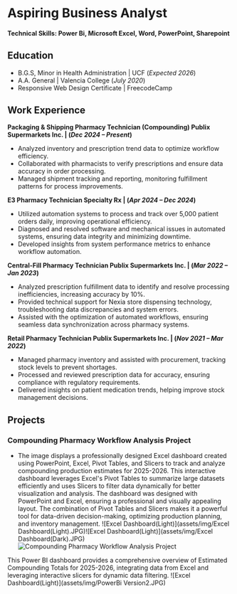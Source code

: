 # Aspiring Business Analyst

#### Technical Skills: Power Bi, Microsoft Excel, Word, PowerPoint, Sharepoint
## Education
- B.G.S, Minor in Health Administration | UCF (_Expected 2026_)
- A.A. General | Valencia College (_July 2020_)							       		
- Responsive Web Design Certificate | FreecodeCamp

## Work Experience
**Packaging & Shipping Pharmacy Technician (Compounding) Publix Supermarkets Inc. | (_Dec 2024 – Present_)**
-	Analyzed inventory and prescription trend data to optimize workflow efficiency.
- Collaborated with pharmacists to verify prescriptions and ensure data accuracy in order processing.
- Managed shipment tracking and reporting, monitoring fulfillment patterns for process improvements.

**E3 Pharmacy Technician Specialty Rx | (_Apr 2024 – Dec 2024_)**
- Utilized automation systems to process and track over 5,000 patient orders daily, improving operational efficiency.
-	Diagnosed and resolved software and mechanical issues in automated systems, ensuring data integrity and minimizing downtime.
-	Developed insights from system performance metrics to enhance workflow automation.

**Central-Fill Pharmacy Technician Publix Supermarkets Inc. | (_Mar 2022 – Jan 2023_)**
- Analyzed prescription fulfillment data to identify and resolve processing inefficiencies, increasing accuracy by 10%.
- Provided technical support for Nexia store dispensing technology, troubleshooting data discrepancies and system errors.
- Assisted with the optimization of automated workflows, ensuring seamless data synchronization across pharmacy systems.

**Retail Pharmacy Technician Publix Supermarkets Inc. | (_Nov 2021 – Mar 2022_)**
- Managed pharmacy inventory and assisted with procurement, tracking stock levels to prevent shortages.
- Processed and reviewed prescription data for accuracy, ensuring compliance with regulatory requirements.
- Delivered insights on patient medication trends, helping improve stock management decisions.

## Projects
### Compounding Pharmacy Workflow Analysis Project
- The image displays a professionally designed Excel dashboard created using PowerPoint, Excel, Pivot Tables, and Slicers to track and analyze compounding production estimates for 2025-2026. This interactive dashboard leverages Excel's Pivot Tables to summarize large datasets efficiently and uses Slicers to filter data dynamically for better visualization and analysis. The dashboard was designed with PowerPoint and Excel, ensuring a professional and visually appealing layout. The combination of Pivot Tables and Slicers makes it a powerful tool for data-driven decision-making, optimizing production planning, and inventory management.
![Excel Dashboard(Light)](assets/img/Excel Dashboard(Light).JPG)![Excel Dashboard(Light)](assets/img/Excel Dashboard(Dark).JPG)
![Compounding Pharmacy Workflow Analysis Project](https://github.com/ElishaMendez/Compounding-Pharmacy-Workflow-Analysis-Project)

This Power BI dashboard provides a comprehensive overview of Estimated Compounding Totals for 2025-2026, integrating data from Excel and leveraging interactive slicers for dynamic data filtering.
![Excel Dashboard(Light)](assets/img/PowerBi Version2.JPG)

